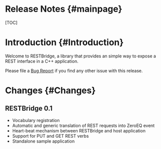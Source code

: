 Release Notes {#mainpage}
============

[TOC]

# Introduction {#Introduction}

Welcome to RESTBridge, a library that provides an simple way to expose a REST
interface in a C++ application.

Please file a [Bug Report](https://github.com/BlueBrain/RESTBridge/issues)
if you find any other issue with this release.

# Changes {#Changes}

## RESTBridge 0.1

* Vocabulary registration
* Automatic and generic translation of REST requests into ZeroEQ event
* Heart-beat mechanism between RESTBridge and host application
* Support for PUT and GET REST verbs
* Standalone sample application

